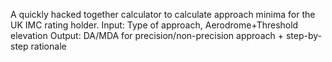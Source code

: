 A quickly hacked together calculator to calculate approach minima for the UK IMC rating holder.
Input: Type of approach, Aerodrome+Threshold elevation
Output: DA/MDA for precision/non-precision approach + step-by-step rationale